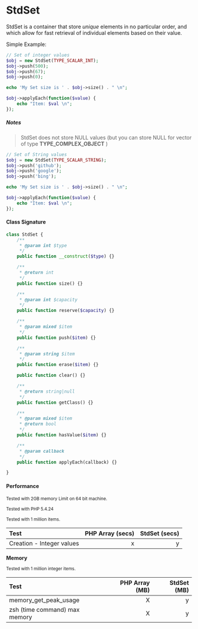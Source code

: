 # StdSet

StdSet is a container that store *unique* elements in no particular order,
and which allow for fast retrieval of individual elements based on their value.

Simple Example:

```php
// Set of integer values
$obj = new StdSet(TYPE_SCALAR_INT);
$obj->push(500);
$obj->push(67);
$obj->push(0);

echo 'My Set size is ' . $obj->size() . " \n";

$obj->applyEach(function($value) {
    echo "Item: $val \n";
});
```

##### Notes
> StdSet does not store NULL values  (but you can store NULL for vector of type **TYPE_COMPLEX_OBJECT** )

```php
// Set of String values
$obj = new StdSet(TYPE_SCALAR_STRING);
$obj->push('github');
$obj->push('google');
$obj->push('bing');

echo 'My Set size is ' . $obj->size() . " \n";

$obj->applyEach(function($value) {
    echo "Item: $val \n";
});
```

#### Class Signature

```php
class StdSet {
    /**
     * @param int $type
     */
    public function __construct($type) {}

    /**
     * @return int
     */
    public function size() {}

    /**
     * @param int $capacity
     */
    public function reserve($capacity) {}

    /**
     * @param mixed $item
     */
    public function push($item) {}

    /**
     * @param string $item
     */
    public function erase($item) {}

    public function clear() {}

    /**
     * @return string|null
     */
    public function getClass() {}

    /**
     * @param mixed $item
     * @return bool
     */
    public function hasValue($item) {}

    /**
     * @param callback
     */
    public function applyEach(callback) {}

}
```

#### Performance

<sub>Tested with 2GB memory Limit on 64 bit machine.</sub>

<sub>Tested with PHP 5.4.24</sub>

<sub>Tested with 1 million items.</sub>


| Test   | PHP Array (secs) | StdSet (secs) |
| :----- | ---------------: | ---------------: |
| Creation - Integer values | x | y |



**Memory**

<sub>Tested with 1 million integer items.</sub>

| Test   | PHP Array (MB) | StdSet (MB) |
| :----- | ---------------: | ---------------: |
| memory_get_peak_usage | X | y |
| zsh (time command) max memory | X | y  |
